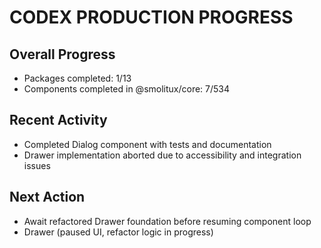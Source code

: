 # CODEX PRODUCTION PROGRESS

## Overall Progress
- Packages completed: 1/13
- Components completed in @smolitux/core: 7/534

## Recent Activity
- Completed Dialog component with tests and documentation
- Drawer implementation aborted due to accessibility and integration issues

## Next Action
- Await refactored Drawer foundation before resuming component loop
- Drawer (paused UI, refactor logic in progress)
